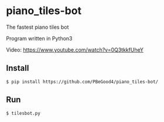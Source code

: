 # piano_tiles-bot
The fastest piano tiles bot

Program written in Python3

Video: https://www.youtube.com/watch?v=0Q3tkkfUheY



## Install

```
$ pip install https://github.com/PBeGood4/piano_tiles-bot/
```

## Run

```
$ tilesbot.py
```

